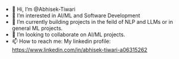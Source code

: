 - 👋 Hi, I’m @Abhisek-Tiwari
- 👀 I’m interested in AI/ML and Software Development
- 🌱 I’m currently building projects in the feild of NLP and LLMs or in general ML projects. 
- 💞️ I’m looking to collaborate on AI/ML projects.
- 📫 How to reach me: My linkedin profile: https://www.linkedin.com/in/abhisek-tiwari-a06315262

<!---
Abhisek-Tiwari/Abhisek-Tiwari is a ✨ special ✨ repository because its `README.md` (this file) appears on your GitHub profile.
You can click the Preview link to take a look at your changes.
--->
